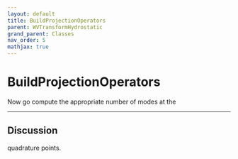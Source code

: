 ```yaml
---
layout: default
title: BuildProjectionOperators
parent: WVTransformHydrostatic
grand_parent: Classes
nav_order: 5
mathjax: true
---
```


#  BuildProjectionOperators

Now go compute the appropriate number of modes at the


---

## Discussion
quadrature points.
